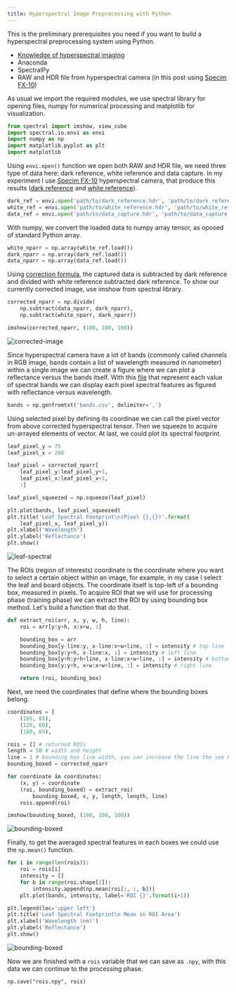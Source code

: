 ```yaml
---
title: Hyperspectral Image Preprocessing with Python
---
```


This is the preliminary prerequisites you need if you want to build a hyperspectral preprocessing system using Python.

- [Knowledge of hyperspectral imaging](https://www.microimages.com/documentation/Tutorials/hyprspec.pdf)
- Anaconda
- SpectralPy
- RAW and HDR file from hyperspectral camera (in this post using [Specim FX-10](https://www.specim.fi/downloads/Specim-FX10-Technical-Datasheet-01.pdf))

As usual we import the required modules, we use spectral library for opening files, numpy for numerical processing and matplotlib for visualization.
```python
from spectral import imshow, view_cube
import spectral.io.envi as envi
import numpy as np
import matplotlib.pyplot as plt
import matplotlib
```
Using `envi.open()` function we open both RAW and HDR file, we need three type of data here: dark reference, white reference and data capture. In my experiment I use [Specim FX-10](https://www.specim.fi/downloads/Specim-FX10-Technical-Datasheet-01.pdf) hyperspectral camera, that produce this results ([dark reference](https://github.com/eufat/skripsi/tree/master/datasets/bisbul/DARK_REF_2/capture) and [white reference](https://github.com/eufat/skripsi/tree/master/datasets/bisbul/WHITE_REF_2/capture)).
```python
dark_ref = envi.open('path/to/dark_reference.hdr', 'path/to/dark_reference.raw')
white_ref = envi.open('path/to/white_reference.hdr', 'path/to/white_reference.raw')
data_ref = envi.open('path/to/data_capture.hdr', 'path/to/data_capture.raw')
```
With numpy, we convert the loaded data to numpy array tensor, as oposed of standard Python array.
```python
white_nparr = np.array(white_ref.load())
dark_nparr = np.array(dark_ref.load())
data_nparr = np.array(data_ref.load())
```
Using [correction formula](https://en.wikipedia.org/wiki/Flat-field_correction), the captured data is subtracted by dark reference and divided with white reference subtracted dark reference. To show our currently corrected image, use imshow from spectral library.
```python
corrected_nparr = np.divide(
    np.subtract(data_nparr, dark_nparr),
    np.subtract(white_nparr, dark_nparr))

imshow(corrected_nparr, (100, 100, 100))
```
![corrected-image](https://eufat.github.io/images/hyperspectral-preprocessing-1.png)

Since hyperspectral camera have a lot of bands (commonly called channels in RGB image, bands contain a list of wavelength measured in nanometer) within a single image we can create a figure where we can plot a reflectance versus the bands itself. With this [file](https://raw.githubusercontent.com/eufat/skripsi/master/notebooks/helpers/bands.csv) that represent each value of spectral bands we can display each pixel spectral features as figured with reflectance versus wavelength.
```python
bands = np.genfromtxt('bands.csv', delimiter=',')
```
Using selected pixel by defining its coordinae we can call the pixel vector from above corrected hyperspectral tensor. Then we squeeze to acquire un-arrayed elements of vector. At last, we could plot its spectral footprint.
```python
leaf_pixel_y = 75
leaf_pixel_x = 200

leaf_pixel = corrected_nparr[
    leaf_pixel_y:leaf_pixel_y+1,
    leaf_pixel_x:leaf_pixel_x+1,
    :]

leaf_pixel_squeezed = np.squeeze(leaf_pixel)

plt.plot(bands, leaf_pixel_squeezed)
plt.title('Leaf Spectral Footprint\n(Pixel {},{})'.format(
    leaf_pixel_x, leaf_pixel_y))
plt.xlabel('Wavelength')
plt.ylabel('Reflectance')
plt.show()
```
![leaf-spectral](https://eufat.github.io/images/hyperspectral-preprocessing-2.png)

The ROIs (region of interests) coordinate is the coordinate where you want to select a certain object within an image, for example, in my case I select the leaf and board objects. The coordinate itself is top-left of a bounding box, measured in pixels. To acquire ROI that we will use for processing phase (training phase) we can extract the ROI by using bounding box method. Let's build a function that do that.
```python
def extract_roi(arr, x, y, w, h, line):
    roi = arr[y:y+h, x:x+w, :]

    bounding_box = arr
    bounding_box[y-line:y, x-line:x+w+line, :] = intensity # top line
    bounding_box[y:y+h, x-line:x, :] = intensity # left line
    bounding_box[y+h:y+h+line, x-line:x+w+line, :] = intensity # bottom line
    bounding_box[y:y+h, x+w:x+w+line, :] = intensity # right line

    return (roi, bounding_box)
```
Next, we need the coordinates that define where the bounding boxes belong.
```python
coordinates = [
    (105, 65),
    (120, 60),
    (160, 65),
```

```python
rois = [] # returned ROIs
length = 50 # width and height
line = 1 # bounding box line width, you can increase the line the see bounding box clearer
bounding_boxed = corrected_nparr

for coordinate in coordinates:
    (x, y) = coordinate
    (roi, bounding_boxed) = extract_roi(
        bounding_boxed, x, y, length, length, line)
    rois.append(roi)

imshow(bounding_boxed, (100, 100, 100))
```
![bounding-boxed](https://eufat.github.io/images/hyperspectral-preprocessing-3.png)

Finally, to get the averaged spectral features in each boxes we could use the `np.mean()` function.
```python
for i in range(len(rois)):
    roi = rois[i]
    intensity = []
    for b in range(roi.shape[2]):
        intensity.append(np.mean(roi[:, :, b]))
    plt.plot(bands, intensity, label='ROI {}'.format(i+1))

plt.legend(loc='upper left')
plt.title('Leaf Spectral Footprint\n Mean in ROI Area')
plt.xlabel('Wavelength (nm)')
plt.ylabel('Reflectance')
plt.show()
```
![bounding-boxed](https://eufat.github.io/images/hyperspectral-preprocessing-4.png)

Now we are finished with a `rois` variable that we can save as `.npy`, with this data we can continue to the processing phase.

```
np.save("rois.npy", rois)
```